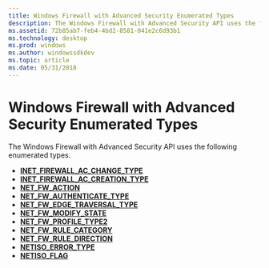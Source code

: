 ```yaml
---
title: Windows Firewall with Advanced Security Enumerated Types
description: The Windows Firewall with Advanced Security API uses the following enumerated types.
ms.assetid: 72b85ab7-feb4-4bd2-8581-041e2c6d93b1
ms.technology: desktop
ms.prod: windows
ms.author: windowssdkdev
ms.topic: article
ms.date: 05/31/2018
---
```


# Windows Firewall with Advanced Security Enumerated Types

The Windows Firewall with Advanced Security API uses the following enumerated types.

-   [**INET\_FIREWALL\_AC\_CHANGE\_TYPE**](/previous-versions/windows/desktop/api/networkisolation/ne-netfw-_inet_firewall_ac_change_type)
-   [**INET\_FIREWALL\_AC\_CREATION\_TYPE**](/previous-versions/windows/desktop/api/networkisolation/ne-netfw-_inet_firewall_ac_creation_type)
-   [**NET\_FW\_ACTION**](/previous-versions/windows/desktop/api/Icftypes/ne-icftypes-net_fw_action_)
-   [**NET\_FW\_AUTHENTICATE\_TYPE**](/previous-versions/windows/desktop/api/icftypes/ne-icftypes-net_fw_authenticate_type_)
-   [**NET\_FW\_EDGE\_TRAVERSAL\_TYPE**](/previous-versions/windows/desktop/api/Icftypes/ne-icftypes-net_fw_edge_traversal_type_)
-   [**NET\_FW\_MODIFY\_STATE**](/previous-versions/windows/desktop/api/Icftypes/ne-icftypes-net_fw_modify_state_)
-   [**NET\_FW\_PROFILE\_TYPE2**](/previous-versions/windows/desktop/api/Icftypes/ne-icftypes-net_fw_profile_type2_)
-   [**NET\_FW\_RULE\_CATEGORY**](/previous-versions/windows/desktop/api/Icftypes/ne-icftypes-net_fw_rule_category_)
-   [**NET\_FW\_RULE\_DIRECTION**](/previous-versions/windows/desktop/api/Icftypes/ne-icftypes-net_fw_rule_direction_)
-   [**NETISO\_ERROR\_TYPE**](/previous-versions/windows/desktop/api/networkisolation/ne-netfw-_netiso_error_type)
-   [**NETISO\_FLAG**](/previous-versions/windows/desktop/api/networkisolation/ne-netfw-netiso_flag)

 

 




